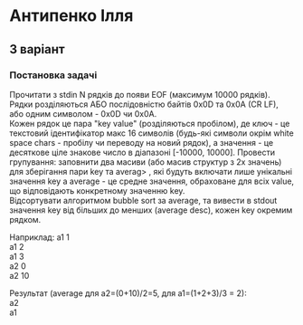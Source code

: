 # Антипенко Ілля
## 3 варіант
### Постановка задачі 
Прочитати з stdin N рядків до появи EOF (максимум 10000 рядків).  
Рядки розділяються АБО послідовністю байтів 0x0D та 0x0A (CR LF), або одним символом - 0x0D чи 0x0A.  
Кожен рядок це пара "key value" (розділяються пробілом), де ключ - це текстовий ідентифікатор макс 16 символів (будь-які символи окрім white space chars - пробілу чи переводу на новий рядок), а значення - це десяткове ціле знакове число в діапазоні [-10000, 10000]. 
Провести групування: заповнити два масиви (або масив структур з 2х значень) для зберігання пари key та averag> , які будуть включати лише унікальні значення key а average - це средне значення, обраховане для всіх value, що відповідають конкретному значенню key.  
Відсортувати алгоритмом bubble sort за average, та вивести в stdout  значення key від більших до менших (average desc), кожен key окремим рядком.  

Наприклад:
a1 1  
a1 2  
a1 3  
a2 0  
a2 10  

Результат (average для a2=(0+10)/2=5, для a1=(1+2+3)/3 = 2):  
a2  
a1  
